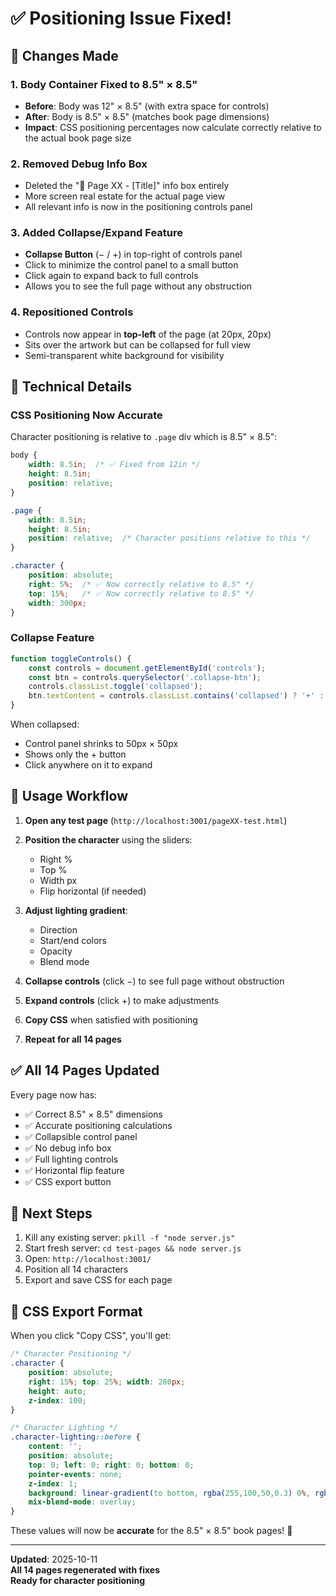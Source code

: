 # ✅ Positioning Issue Fixed!

## 🔧 Changes Made

### 1. **Body Container Fixed to 8.5" × 8.5"**
- **Before**: Body was 12" × 8.5" (with extra space for controls)
- **After**: Body is 8.5" × 8.5" (matches book page dimensions)
- **Impact**: CSS positioning percentages now calculate correctly relative to the actual book page size

### 2. **Removed Debug Info Box**
- Deleted the "🎨 Page XX - [Title]" info box entirely
- More screen real estate for the actual page view
- All relevant info is now in the positioning controls panel

### 3. **Added Collapse/Expand Feature**
- **Collapse Button** (− / +) in top-right of controls panel
- Click to minimize the control panel to a small button
- Click again to expand back to full controls
- Allows you to see the full page without any obstruction

### 4. **Repositioned Controls**
- Controls now appear in **top-left** of the page (at 20px, 20px)
- Sits over the artwork but can be collapsed for full view
- Semi-transparent white background for visibility

## 📐 Technical Details

### CSS Positioning Now Accurate
Character positioning is relative to `.page` div which is 8.5" × 8.5":
```css
body {
    width: 8.5in;  /* ✅ Fixed from 12in */
    height: 8.5in;
    position: relative;
}

.page {
    width: 8.5in;
    height: 8.5in;
    position: relative;  /* Character positions relative to this */
}

.character {
    position: absolute;
    right: 5%;  /* ✅ Now correctly relative to 8.5" */
    top: 15%;   /* ✅ Now correctly relative to 8.5" */
    width: 300px;
}
```

### Collapse Feature
```javascript
function toggleControls() {
    const controls = document.getElementById('controls');
    const btn = controls.querySelector('.collapse-btn');
    controls.classList.toggle('collapsed');
    btn.textContent = controls.classList.contains('collapsed') ? '+' : '−';
}
```

When collapsed:
- Control panel shrinks to 50px × 50px
- Shows only the + button
- Click anywhere on it to expand

## 🎯 Usage Workflow

1. **Open any test page** (`http://localhost:3001/pageXX-test.html`)

2. **Position the character** using the sliders:
   - Right %
   - Top %
   - Width px
   - Flip horizontal (if needed)

3. **Adjust lighting gradient**:
   - Direction
   - Start/end colors
   - Opacity
   - Blend mode

4. **Collapse controls** (click −) to see full page without obstruction

5. **Expand controls** (click +) to make adjustments

6. **Copy CSS** when satisfied with positioning

7. **Repeat for all 14 pages**

## ✅ All 14 Pages Updated

Every page now has:
- ✅ Correct 8.5" × 8.5" dimensions
- ✅ Accurate positioning calculations
- ✅ Collapsible control panel
- ✅ No debug info box
- ✅ Full lighting controls
- ✅ Horizontal flip feature
- ✅ CSS export button

## 🚀 Next Steps

1. Kill any existing server: `pkill -f "node server.js"`
2. Start fresh server: `cd test-pages && node server.js`
3. Open: `http://localhost:3001/`
4. Position all 14 characters
5. Export and save CSS for each page

## 📝 CSS Export Format

When you click "Copy CSS", you'll get:

```css
/* Character Positioning */
.character {
    position: absolute;
    right: 15%; top: 25%; width: 280px;
    height: auto;
    z-index: 100;
}

/* Character Lighting */
.character-lighting::before {
    content: '';
    position: absolute;
    top: 0; left: 0; right: 0; bottom: 0;
    pointer-events: none;
    z-index: 1;
    background: linear-gradient(to bottom, rgba(255,100,50,0.3) 0%, rgba(100,150,255,0.3) 100%);
    mix-blend-mode: overlay;
}
```

These values will now be **accurate** for the 8.5" × 8.5" book pages! 🎉

---

**Updated**: 2025-10-11  
**All 14 pages regenerated with fixes**  
**Ready for character positioning**

